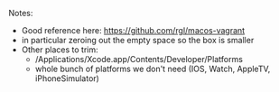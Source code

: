 Notes:

* Good reference here: https://github.com/rgl/macos-vagrant
* in particular zeroing out the empty space so the box is smaller
* Other places to trim:
  *  /Applications/Xcode.app/Contents/Developer/Platforms
    * whole bunch of platforms we don't need (IOS, Watch, AppleTV, iPhoneSimulator)
